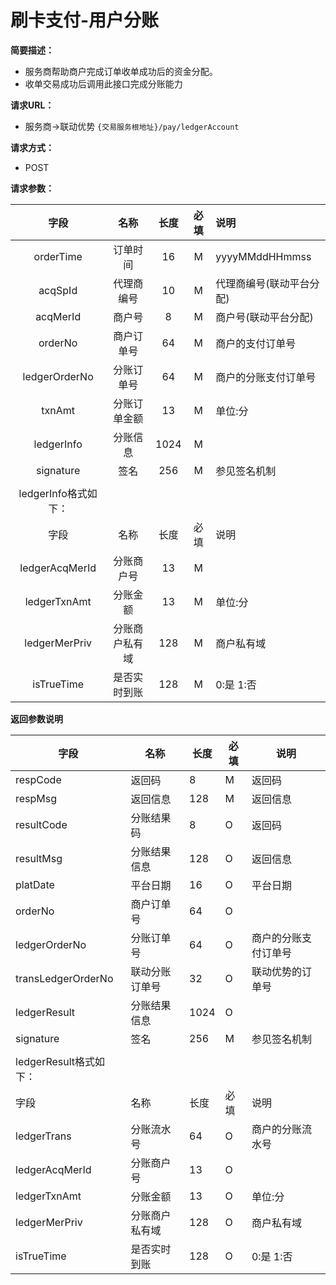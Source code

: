 # 刷卡支付-用户分账
    
**简要描述：** 

- 服务商帮助商户完成订单收单成功后的资金分配。
- 收单交易成功后调用此接口完成分账能力

**请求URL：** 
- 服务商->联动优势
`{交易服务根地址}/pay/ledgerAccount`

**请求方式：**
- POST 

**请求参数：** 


|	字段	 |	名称	  |	长度  	|	必填  	|	说明	  |
|:--------:|:--------:|:--------:|:--------:|:--------|
|	orderTime	|	订单时间	|	16	|	M	|	yyyyMMddHHmmss	|
|	acqSpId	|	代理商编号	|	10	|	M	|	代理商编号(联动平台分配)	|
|	acqMerId	|	商户号	|	8	|	M	|	商户号(联动平台分配)	|
|	orderNo	|	商户订单号	|	64	|	M	|	商户的支付订单号	|
|	ledgerOrderNo	|	分账订单号	|	64	|	M	|	商户的分账支付订单号	|
|	txnAmt	|	分账订单金额	|	13	|	M	|	单位:分	|
|	ledgerInfo	|	分账信息	|	1024	|	M	|		|
|	signature	|	签名	|	256	|	M	|	参见签名机制	|
|	|
|	ledgerInfo格式如下：		|
|	字段	 |	名称	  |	长度  	|	必填  	|	说明	  |
|	ledgerAcqMerId    	|	分账商户号	|	13	|	M	|		|
|	ledgerTxnAmt	|	分账金额	|	13	|	M	|	单位:分	|
|	ledgerMerPriv	|	分账商户私有域	|	128	|	M	|	商户私有域	|
|	isTrueTime	|	是否实时到账	|	128	|	M	|	0:是 1:否	|


 **返回参数说明** 
 
|	字段	|	名称	|	长度	|	必填	|	说明	|
|--------|-------|--------|--------|--------|
|	respCode	|	返回码	|	8	|	M	|	返回码	|
|	respMsg	|	返回信息	|	128	|	M	|	返回信息	|
|	resultCode	|	分账结果码	|	8	|	O	|	返回码	|
|	resultMsg	|	分账结果信息	|	128	|	O	|	返回信息	|
|	platDate	|	平台日期	|	16	|	O	|	平台日期   |
|	orderNo	|	商户订单号	|	64	|	O	|		|
|	ledgerOrderNo	|	分账订单号	|	64	|	O	|	商户的分账支付订单号	|
|	transLedgerOrderNo	|	联动分账订单号	|	32	|	O	|	联动优势的订单号|
|	ledgerResult	|	分账结果信息	|	1024	|	O	|		|
|	signature	|	签名	|	256	|	M	|	参见签名机制	|
|	|
|	ledgerResult格式如下：		|
|	字段	 |	名称	  |	长度  	|	必填  	|	说明	  |
|	ledgerTrans	|	分账流水号	|	64	|	O	|	商户的分账流水号	|
|	ledgerAcqMerId    	|	分账商户号	|	13	|	O	|		|
|	ledgerTxnAmt	|	分账金额	|	13	|	O	|	单位:分	|
|	ledgerMerPriv	|	分账商户私有域	|	128	|	O	|	商户私有域	|
|	isTrueTime	|	是否实时到账	|	128	|	O	|	0:是 1:否	|
